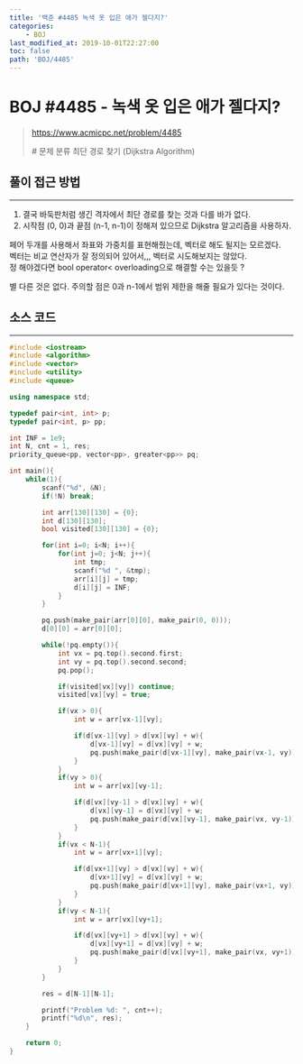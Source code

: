 ```yaml
---
title: '백준 #4485 녹색 옷 입은 애가 젤다지?'
categories:
    - BOJ
last_modified_at: 2019-10-01T22:27:00
toc: false
path: 'BOJ/4485'
---
```


# BOJ #4485 - 녹색 옷 입은 애가 젤다지?

> https://www.acmicpc.net/problem/4485
>
> \# 문제 분류
> 최단 경로 찾기 (Dijkstra Algorithm)

## 풀이 접근 방법

---

1. 결국 바둑판처럼 생긴 격자에서 최단 경로를 찾는 것과 다를 바가 없다.
2. 시작점 (0, 0)과 끝점 (n-1, n-1)이 정해져 있으므로 Dijkstra 알고리즘을 사용하자.

페어 두개를 사용해서 좌표와 가중치를 표현해줬는데, 벡터로 해도 될지는 모르겠다.<br>벡터는 비교 연산자가 잘 정의되어 있어서,,, 벡터로 시도해보지는 않았다.<br>정 해야겠다면 bool operator< overloading으로 해결할 수는 있을듯 ?

별 다른 것은 없다. 주의할 점은 0과 n-1에서 범위 제한을 해줄 필요가 있다는 것이다.

## 소스 코드

---

```c++
#include <iostream>
#include <algorithm>
#include <vector>
#include <utility>
#include <queue>

using namespace std;

typedef pair<int, int> p;
typedef pair<int, p> pp;

int INF = 1e9;
int N, cnt = 1, res;
priority_queue<pp, vector<pp>, greater<pp>> pq;

int main(){
    while(1){
        scanf("%d", &N);
        if(!N) break;

        int arr[130][130] = {0};
        int d[130][130];
        bool visited[130][130] = {0};

        for(int i=0; i<N; i++){
            for(int j=0; j<N; j++){
                int tmp;
                scanf("%d ", &tmp);
                arr[i][j] = tmp;
                d[i][j] = INF;
            }
        }

        pq.push(make_pair(arr[0][0], make_pair(0, 0)));
        d[0][0] = arr[0][0];

        while(!pq.empty()){
            int vx = pq.top().second.first;
            int vy = pq.top().second.second;
            pq.pop();

            if(visited[vx][vy]) continue;
            visited[vx][vy] = true;

            if(vx > 0){
                int w = arr[vx-1][vy];

                if(d[vx-1][vy] > d[vx][vy] + w){
                    d[vx-1][vy] = d[vx][vy] + w;
                    pq.push(make_pair(d[vx-1][vy], make_pair(vx-1, vy)));
                }
            }
            if(vy > 0){
                int w = arr[vx][vy-1];

                if(d[vx][vy-1] > d[vx][vy] + w){
                    d[vx][vy-1] = d[vx][vy] + w;
                    pq.push(make_pair(d[vx][vy-1], make_pair(vx, vy-1)));
                }
            }
            if(vx < N-1){
                int w = arr[vx+1][vy];

                if(d[vx+1][vy] > d[vx][vy] + w){
                    d[vx+1][vy] = d[vx][vy] + w;
                    pq.push(make_pair(d[vx+1][vy], make_pair(vx+1, vy)));
                }
            }
            if(vy < N-1){
                int w = arr[vx][vy+1];

                if(d[vx][vy+1] > d[vx][vy] + w){
                    d[vx][vy+1] = d[vx][vy] + w;
                    pq.push(make_pair(d[vx][vy+1], make_pair(vx, vy+1)));
                }
            }
        }

        res = d[N-1][N-1];

        printf("Problem %d: ", cnt++);
        printf("%d\n", res);
    }

    return 0;
}
```
